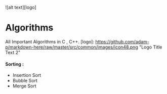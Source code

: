 ![alt text][logo] 
# Algorithms
All Important Algorithms in C , C++.
[logo]: https://github.com/adam-p/markdown-here/raw/master/src/common/images/icon48.png "Logo Title Text 2"
#### Sorting :
- Insertion Sort
- Bubble Sort
- Merge Sort
